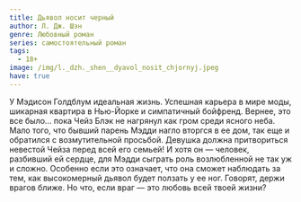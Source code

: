```yaml
---
title: Дьявол носит черный
author: Л. Дж. Шэн
genre: Любовный роман
series: самостоятельный роман
tags:
  - 18+
image: /img/l._dzh._shen__dyavol_nosit_chjornyj.jpeg
have: true
---
```

У Мэдисон Голдблум идеальная жизнь. Успешная карьера в мире моды, шикарная квартира в Нью-Йорке и симпатичный бойфренд. Вернее, это все было… пока Чейз Блэк не нагрянул как гром среди ясного неба. Мало того, что бывший парень Мэдди нагло вторгся в ее дом, так еще и обратился с возмутительной просьбой. Девушка должна притвориться невестой Чейза перед всей его семьей! И хотя он — человек, разбивший ей сердце, для Мэдди сыграть роль возлюбленной не так уж и сложно. Особенно если это означает, что она сможет наблюдать за тем, как высокомерный дьявол будет ползать у ее ног. Говорят, держи врагов ближе. Но что, если враг — это любовь всей твоей жизни?